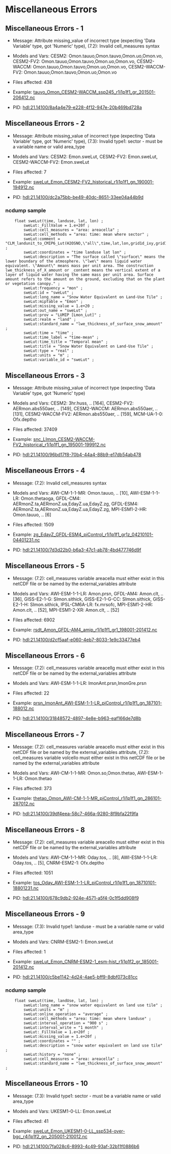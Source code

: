 # Miscellaneous Errors

## Miscellaneous Errors - 1

 - Message: Attribute missing\_value of incorrect type (expecting 'Data Variable' type, got 'Numeric' type), (7.2): Invalid cell\_measures syntax
 - Models and Vars: CESM2: Omon.tauuo,Omon.tauvo,Omon.uo,Omon.vo, CESM2-FV2: Omon.tauuo,Omon.tauvo,Omon.uo,Omon.vo, CESM2-WACCM: Omon.tauuo,Omon.tauvo,Omon.uo,Omon.vo, CESM2-WACCM-FV2: Omon.tauuo,Omon.tauvo,Omon.uo,Omon.vo
 - Files affected: 438
 - Example: [tauvo\_Omon\_CESM2-WACCM\_ssp245\_r1i1p1f1\_gr\_201501-206412.nc](http://esgf-data.ucar.edu/thredds/dodsC/esg_dataroot/CMIP6/ScenarioMIP/NCAR/CESM2-WACCM/ssp245/r1i1p1f1/Omon/tauvo/gr/v20190815/tauvo_Omon_CESM2-WACCM_ssp245_r1i1p1f1_gr_201501-206412.nc.html)

 - PID: [hdl:21.14100/8a4a4e79-e228-4f12-947e-20b469bd728a](http://hdl.handle.net/21.14100/8a4a4e79-e228-4f12-947e-20b469bd728a)

## Miscellaneous Errors - 2

 - Message: Attribute missing\_value of incorrect type (expecting 'Data Variable' type, got 'Numeric' type), (7.3): Invalid type1: sector - must be a variable name or valid area\_type
 - Models and Vars: CESM2: Emon.sweLut, CESM2-FV2: Emon.sweLut, CESM2-WACCM-FV2: Emon.sweLut
 - Files affected: 7
 - Example: [sweLut\_Emon\_CESM2-FV2\_historical\_r1i1p1f1\_gn\_190001-194912.nc](http://esgf-data.ucar.edu/thredds/dodsC/esg_dataroot/CMIP6/CMIP/NCAR/CESM2-FV2/historical/r1i1p1f1/Emon/sweLut/gn/v20191120/sweLut_Emon_CESM2-FV2_historical_r1i1p1f1_gn_200001-201412.nc.html)

 - PID: [hdl:21.14100/dc2a75bb-be49-40dc-8651-33ee04a44b9d](http://hdl.handle.net/21.14100/dc2a75bb-be49-40dc-8651-33ee04a44b9d)

### ncdump sample

```
	float sweLut(time, landuse, lat, lon) ;
		sweLut:_FillValue = 1.e+20f ;
		sweLut:cell_measures = "area: areacella" ;
		sweLut:cell_methods = "area: time: mean where sector" ;
		sweLut:comment = "CLM_landunit_to_CMIP6_Lut(H2OSNO,\"all\",time,lat,lon,grid1d_ixy,grid1d_jxy,grid1d_lon,grid1d_lat,land1d_lon,land1d_lat,land1d_ityplunit,land1d_active,land1d_wtgcell,landUse)" ;
		sweLut:coordinates = "time landuse lat lon" ;
		sweLut:description = "The surface called \"surface\" means the lower boundary of the atmosphere. \"lwe\" means liquid water equivalent. \"Amount\" means mass per unit area. The construction lwe_thickness_of_X_amount or _content means the vertical extent of a layer of liquid water having the same mass per unit area. Surface amount refers to the amount on the ground, excluding that on the plant or vegetation canopy." ;
		sweLut:frequency = "mon" ;
		sweLut:id = "sweLut" ;
		sweLut:long_name = "Snow Water Equivalent on Land-Use Tile" ;
		sweLut:mipTable = "Emon" ;
		sweLut:missing_value = 1.e+20 ;
		sweLut:out_name = "sweLut" ;
		sweLut:prov = "LUMIP [Lmon_Lut]" ;
		sweLut:realm = "land" ;
		sweLut:standard_name = "lwe_thickness_of_surface_snow_amount" ;
		sweLut:time = "time" ;
		sweLut:time_label = "time-mean" ;
		sweLut:time_title = "Temporal mean" ;
		sweLut:title = "Snow Water Equivalent on Land-Use Tile" ;
		sweLut:type = "real" ;
		sweLut:units = "m" ;
		sweLut:variable_id = "sweLut" ;
```

## Miscellaneous Errors - 3

 - Message: Attribute missing\_value of incorrect type (expecting 'Data Variable' type, got 'Numeric' type)
 - Models and Vars: CESM2: 3hr.huss, .. [164], CESM2-FV2: AERmon.abs550aer, .. [149], CESM2-WACCM: AERmon.abs550aer, .. [131], CESM2-WACCM-FV2: AERmon.abs550aer, .. [159], MCM-UA-1-0: Ofx.deptho
 - Files affected: 37409
 - Example: [snc\_LImon\_CESM2-WACCM-FV2\_historical\_r1i1p1f1\_gn\_195001-199912.nc](http://esgf-data.ucar.edu/thredds/dodsC/esg_dataroot/CMIP6/CMIP/NCAR/CESM2-WACCM-FV2/historical/r1i1p1f1/LImon/snc/gn/v20191120/snc_LImon_CESM2-WACCM-FV2_historical_r1i1p1f1_gn_200001-201412.nc.html)

 - PID: [hdl:21.14100/96bd17f8-70b4-44a4-88b9-e17db54ab478](http://hdl.handle.net/21.14100/96bd17f8-70b4-44a4-88b9-e17db54ab478)

## Miscellaneous Errors - 4

 - Message: (7.2): Invalid cell\_measures syntax
 - Models and Vars: AWI-CM-1-1-MR: Omon.tauuo, .. [10], AWI-ESM-1-1-LR: Omon.thetaoga, GFDL-CM4: AERmonZ.ta,AERmonZ.ua,EdayZ.ua,EdayZ.zg, GFDL-ESM4: AERmonZ.ta,AERmonZ.ua,EdayZ.ua,EdayZ.zg, MPI-ESM1-2-HR: Omon.tauuo, .. [6]
 - Files affected: 1509
 - Example: [zg\_EdayZ\_GFDL-ESM4\_piControl\_r1i1p1f1\_gr1z\_04210101-04401231.nc](http://esgdata.gfdl.noaa.gov/thredds/dodsC/gfdl_dataroot4/CMIP/NOAA-GFDL/GFDL-ESM4/piControl/r1i1p1f1/EdayZ/zg/gr1z/v20180701/zg_EdayZ_GFDL-ESM4_piControl_r1i1p1f1_gr1z_04210101-04401231.nc.html)

 - PID: [hdl:21.14100/7d3d22b0-b6a3-47c1-ab78-4bd477746d9f](http://hdl.handle.net/21.14100/7d3d22b0-b6a3-47c1-ab78-4bd477746d9f)

## Miscellaneous Errors - 5

 - Message: (7.2): cell\_measures variable areacella must either exist in this netCDF file or be named by the external\_variables attribute
 - Models and Vars: AWI-ESM-1-1-LR: Amon.prsn, GFDL-AM4: Amon.clt, .. [36], GISS-E2-1-G: SImon.sithick, GISS-E2-1-G-CC: SImon.sithick, GISS-E2-1-H: SImon.sithick, IPSL-CM6A-LR: fx.mrsofc, MPI-ESM1-2-HR: Amon.clt, .. [52], MPI-ESM1-2-XR: Amon.clt, .. [52]
 - Files affected: 6902
 - Example: [rsdt\_Amon\_GFDL-AM4\_amip\_r1i1p1f1\_gr1\_198001-201412.nc](http://esgdata.gfdl.noaa.gov/thredds/dodsC/gfdl_dataroot3/CMIP/NOAA-GFDL/GFDL-AM4/amip/r1i1p1f1/Amon/rsdt/gr1/v20180807/rsdt_Amon_GFDL-AM4_amip_r1i1p1f1_gr1_198001-201412.nc.html)

 - PID: [hdl:21.14100/d2cf5aaf-e060-4eb7-8033-1e9c33477eb4](http://hdl.handle.net/21.14100/d2cf5aaf-e060-4eb7-8033-1e9c33477eb4)

## Miscellaneous Errors - 6

 - Message: (7.2): cell\_measures variable areacellg must either exist in this netCDF file or be named by the external\_variables attribute
 - Models and Vars: AWI-ESM-1-1-LR: ImonAnt.prsn,ImonGre.prsn
 - Files affected: 22
 - Example: [prsn\_ImonAnt\_AWI-ESM-1-1-LR\_piControl\_r1i1p1f1\_gn\_187101-188012.nc](http://esgf3.dkrz.de/thredds/dodsC/cmip6/CMIP/AWI/AWI-ESM-1-1-LR/piControl/r1i1p1f1/ImonAnt/prsn/gn/v20200212/prsn_ImonAnt_AWI-ESM-1-1-LR_piControl_r1i1p1f1_gn_187101-188012.nc.html)

 - PID: [hdl:21.14100/31848572-4897-4e8e-b963-eaf166de7d8b](http://hdl.handle.net/21.14100/31848572-4897-4e8e-b963-eaf166de7d8b)

## Miscellaneous Errors - 7

 - Message: (7.2): cell\_measures variable areacello must either exist in this netCDF file or be named by the external\_variables attribute, (7.2): cell\_measures variable volcello must either exist in this netCDF file or be named by the external\_variables attribute
 - Models and Vars: AWI-CM-1-1-MR: Omon.so,Omon.thetao, AWI-ESM-1-1-LR: Omon.thetao
 - Files affected: 373
 - Example: [thetao\_Omon\_AWI-CM-1-1-MR\_piControl\_r1i1p1f1\_gn\_286101-287012.nc](http://esgf3.dkrz.de/thredds/dodsC/cmip6/CMIP/AWI/AWI-CM-1-1-MR/piControl/r1i1p1f1/Omon/thetao/gn/v20181218/thetao_Omon_AWI-CM-1-1-MR_piControl_r1i1p1f1_gn_286101-287012.nc.html)

 - PID: [hdl:21.14100/39df4eea-58c7-466a-9280-8f9bfa22f9fa](http://hdl.handle.net/21.14100/39df4eea-58c7-466a-9280-8f9bfa22f9fa)

## Miscellaneous Errors - 8

 - Message: (7.2): cell\_measures variable areacello must either exist in this netCDF file or be named by the external\_variables attribute
 - Models and Vars: AWI-CM-1-1-MR: Oday.tos, .. [8], AWI-ESM-1-1-LR: Oday.tos, .. [5], CNRM-ESM2-1: Ofx.deptho
 - Files affected: 1051
 - Example: [tos\_Oday\_AWI-ESM-1-1-LR\_piControl\_r1i1p1f1\_gn\_18710101-18801231.nc](http://esgf3.dkrz.de/thredds/dodsC/cmip6/CMIP/AWI/AWI-ESM-1-1-LR/piControl/r1i1p1f1/Oday/tos/gn/v20200212/tos_Oday_AWI-ESM-1-1-LR_piControl_r1i1p1f1_gn_18710101-18801231.nc.html)

 - PID: [hdl:21.14100/678c9db2-924e-4571-a5f4-0c1f5dd908f9](http://hdl.handle.net/21.14100/678c9db2-924e-4571-a5f4-0c1f5dd908f9)

## Miscellaneous Errors - 9

 - Message: (7.3): Invalid type1: landuse - must be a variable name or valid area\_type
 - Models and Vars: CNRM-ESM2-1: Emon.sweLut
 - Files affected: 1
 - Example: [sweLut\_Emon\_CNRM-ESM2-1\_esm-hist\_r1i1p1f2\_gr\_185001-201412.nc](http://esg1.umr-cnrm.fr/thredds/dodsC/CMIP6_CNRM/CMIP/CNRM-CERFACS/CNRM-ESM2-1/esm-hist/r1i1p1f2/Emon/sweLut/gr/v20190215/sweLut_Emon_CNRM-ESM2-1_esm-hist_r1i1p1f2_gr_185001-201412.nc.html)

 - PID: [hdl:21.14100/c5be1142-4d24-4ae5-bff9-8dbf073c81cc](http://hdl.handle.net/21.14100/c5be1142-4d24-4ae5-bff9-8dbf073c81cc)

### ncdump sample

```
	float sweLut(time, landUse, lat, lon) ;
		sweLut:long_name = "snow water equivalent on land use tile" ;
		sweLut:units = "m" ;
		sweLut:online_operation = "average" ;
		sweLut:cell_methods = "area: time: mean where landuse" ;
		sweLut:interval_operation = "900 s" ;
		sweLut:interval_write = "1 month" ;
		sweLut:_FillValue = 1.e+20f ;
		sweLut:missing_value = 1.e+20f ;
		sweLut:coordinates = "" ;
		sweLut:description = "snow water equivalent on land use tile" ;
		sweLut:history = "none" ;
		sweLut:cell_measures = "area: areacella" ;
		sweLut:standard_name = "lwe_thickness_of_surface_snow_amount" ;
```

## Miscellaneous Errors - 10

 - Message: (7.3): Invalid type1: sector - must be a variable name or valid area\_type
 - Models and Vars: UKESM1-0-LL: Emon.sweLut
 - Files affected: 41
 - Example: [sweLut\_Emon\_UKESM1-0-LL\_ssp534-over-bgc\_r4i1p1f2\_gn\_205001-210012.nc](http://esgf-data3.ceda.ac.uk/thredds/dodsC/esg_cmip6/CMIP6/C4MIP/MOHC/UKESM1-0-LL/ssp534-over-bgc/r4i1p1f2/Emon/sweLut/gn/v20200501/sweLut_Emon_UKESM1-0-LL_ssp534-over-bgc_r4i1p1f2_gn_205001-210012.nc.html)

 - PID: [hdl:21.14100/7fa028c6-8993-4c49-93af-32b11f0886b6](http://hdl.handle.net/21.14100/7fa028c6-8993-4c49-93af-32b11f0886b6)

